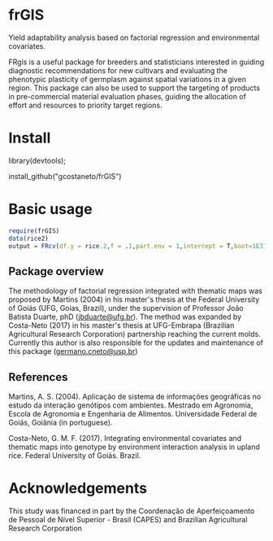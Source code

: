 # frGIS
Yield adaptability analysis based on factorial regression and environmental covariates.

FRgis is a useful package for breeders and statisticians interested in guiding diagnostic recommendations for new cultivars and evaluating the phenotypic plasticity of germplasm against spatial variations in a given region. This package can also be used to support the targeting of products in pre-commercial material evaluation phases, guiding the allocation of effort and resources to priority target regions.

# Install

library(devtools);

install_github("gcostaneto/frGIS")

# Basic usage
```R
require(frGIS)
data(rice2)
output = FRcv(df.y = rice.2,f = .1,part.env = 1,intercept = T,boot=1E3)
```
## Package overview 

The methodology of factorial regression integrated with thematic maps was proposed by Martins (2004) in his master's thesis at the Federal University of Goiás (UFG, Goias, Brazil), under the supervision of Professor João Batista Duarte, phD (jbduarte@ufg.br). The method was expanded by Costa-Neto (2017) in his master's thesis at UFG-Embrapa (Brazilian Agricultural Research Corporation) partnership reaching the current molds. Currently this author is also responsible for the updates and maintenance of this package (germano.cneto@usp.br)

## References

Martins, A. S. (2004). Aplicação de sistema de informações geográficas no estudo da interação genótipos com ambientes. Mestrado em Agronomia, Escola de Agronomia e Engenharia de Alimentos. Universidade Federal de Goiás, Goiânia (in portuguese).

Costa-Neto, G. M. F. (2017). Integrating environmental covariates and thematic maps into genotype by environment interaction analysis in upland rice. Federal University of Goiás. Brazil.


# Acknowledgements

This study was financed in part by the Coordenação de Aperfeiçoamento de Pessoal de Nível Superior - Brasil (CAPES) and Brazilian Agricultural Research Corporation
